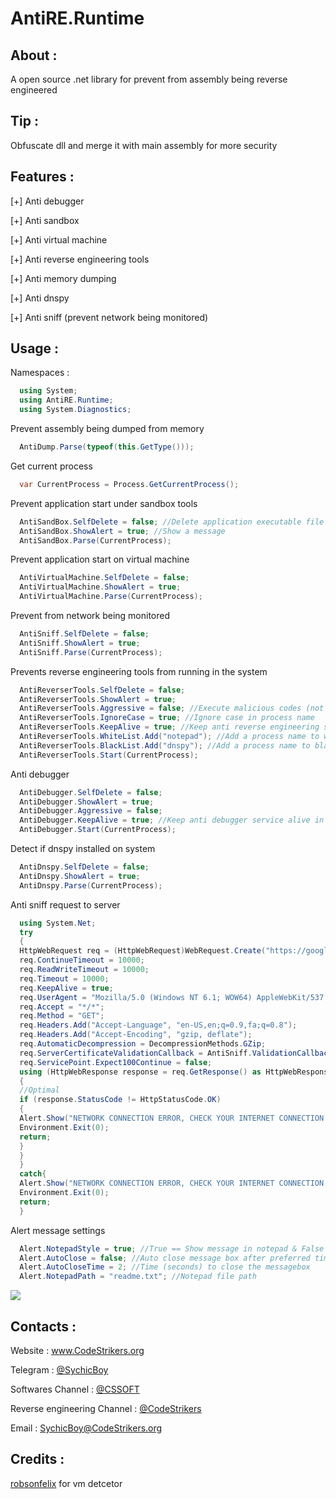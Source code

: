 # AntiRE.Runtime
About :
-------
A open source .net library for prevent from assembly being reverse engineered

Tip :
-------
Obfuscate dll and merge it with main assembly for more security

Features :
-------
[+] Anti debugger

[+] Anti sandbox

[+] Anti virtual machine

[+] Anti reverse engineering tools

[+] Anti memory dumping

[+] Anti dnspy

[+] Anti sniff (prevent network being monitored)

Usage :
-------
Namespaces :

```C#
  using System;
  using AntiRE.Runtime;
  using System.Diagnostics;
```

Prevent assembly being dumped from memory

```C#
  AntiDump.Parse(typeof(this.GetType()));
```

Get current process

```C#
  var CurrentProcess = Process.GetCurrentProcess();
```

Prevent application start under sandbox tools

```C#
  AntiSandBox.SelfDelete = false; //Delete application executable file
  AntiSandBox.ShowAlert = true; //Show a message
  AntiSandBox.Parse(CurrentProcess);
```

Prevent application start on virtual machine

```C#
  AntiVirtualMachine.SelfDelete = false;
  AntiVirtualMachine.ShowAlert = true;
  AntiVirtualMachine.Parse(CurrentProcess);
```

Prevent from network being monitored

```C#
  AntiSniff.SelfDelete = false;
  AntiSniff.ShowAlert = true;
  AntiSniff.Parse(CurrentProcess);
```

Prevents reverse engineering tools from running in the system

```C#
  AntiReverserTools.SelfDelete = false;
  AntiReverserTools.ShowAlert = true;
  AntiReverserTools.Aggressive = false; //Execute malicious codes (not recommended)
  AntiReverserTools.IgnoreCase = true; //Ignore case in process name
  AntiReverserTools.KeepAlive = true; //Keep anti reverse engineering service alive in background
  AntiReverserTools.WhiteList.Add("notepad"); //Add a process name to whitelist
  AntiReverserTools.BlackList.Add("dnspy"); //Add a process name to blacklist
  AntiReverserTools.Start(CurrentProcess);
```

Anti debugger

```C#
  AntiDebugger.SelfDelete = false;
  AntiDebugger.ShowAlert = true;
  AntiDebugger.Aggressive = false;
  AntiDebugger.KeepAlive = true; //Keep anti debugger service alive in background
  AntiDebugger.Start(CurrentProcess);
```

Detect if dnspy installed on system

```C#
  AntiDnspy.SelfDelete = false;
  AntiDnspy.ShowAlert = true;
  AntiDnspy.Parse(CurrentProcess);
```

Anti sniff request to server

```C#
  using System.Net;
  try
  {
  HttpWebRequest req = (HttpWebRequest)WebRequest.Create("https://google.com");
  req.ContinueTimeout = 10000;
  req.ReadWriteTimeout = 10000;
  req.Timeout = 10000;
  req.KeepAlive = true;
  req.UserAgent = "Mozilla/5.0 (Windows NT 6.1; WOW64) AppleWebKit/537.36 (KHTML, like Gecko) Chrome/28.0.1500.63 Safari/537.36";
  req.Accept = "*/*";
  req.Method = "GET";
  req.Headers.Add("Accept-Language", "en-US,en;q=0.9,fa;q=0.8");
  req.Headers.Add("Accept-Encoding", "gzip, deflate");
  req.AutomaticDecompression = DecompressionMethods.GZip;
  req.ServerCertificateValidationCallback = AntiSniff.ValidationCallback; //Server Certificate Validation
  req.ServicePoint.Expect100Continue = false;
  using (HttpWebResponse response = req.GetResponse() as HttpWebResponse)
  {
  //Optimal
  if (response.StatusCode != HttpStatusCode.OK)
  {
  Alert.Show("NETWORK CONNECTION ERROR, CHECK YOUR INTERNET CONNECTION OR CLOSE SNIFFER SOFTWARES");
  Environment.Exit(0);
  return;
  }
  }
  }
  catch{
  Alert.Show("NETWORK CONNECTION ERROR, CHECK YOUR INTERNET CONNECTION OR CLOSE SNIFFER SOFTWARES");
  Environment.Exit(0);
  return;
  }
```

Alert message settings

```C#
  Alert.NotepadStyle = true; //True == Show message in notepad & False == MessageBox
  Alert.AutoClose = false; //Auto close message box after preferred time
  Alert.AutoCloseTime = 2; //Time (seconds) to close the messagebox
  Alert.NotepadPath = "readme.txt"; //Notepad file path
```

![](https://user-images.githubusercontent.com/53654076/91207148-8df60580-e71d-11ea-8333-c554b37b628d.png)

Contacts :
-------
Website : www.CodeStrikers.org

Telegram : [@SychicBoy](https://t.me/SychicBoy)

Softwares Channel : [@CSSOFT](https://t.me/CSSOFT)

Reverse engineering Channel : [@CodeStrikers](https://t.me/CodeStrikers)

Email : SychicBoy@CodeStrikers.org

Credits :
-------
[robsonfelix](https://github.com/robsonfelix) for vm detcetor


